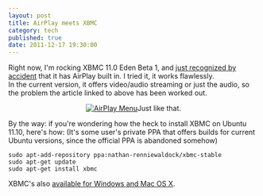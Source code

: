 ```yaml
---
layout: post
title: AirPlay meets XBMC
category: tech
published: true
date: 2011-12-17 19:30:00
---
```

Right now, I'm rocking XBMC 11.0 Eden Beta 1, and [just recognized by accident](http://www.xbmcfreak.nl/en/native-airplay-has-been-merged-into-xbmc/) that it has AirPlay built in. I tried it, it works flawlessly.  
In the current version, it offers video/audio streaming or just the audio, so the problem the article linked to above has been worked out.

<p style="text-align: center;"><a href="http://blog.timmschoof.com/images/airplayxbmc.jpg" title="AirPlay Menu"><img src="http://blog.timmschoof.com/images/airplayxbmc.jpg" alt="AirPlay Menu" /></a>Just like that. </p>

By the way: if you're wondering how the heck to install XBMC on Ubuntu 11.10, here's how: (It's some user's private PPA that offers builds for current Ubuntu versions, since the official PPA is abandoned somehow)

`sudo apt-add-repository ppa:nathan-renniewaldock/xbmc-stable`  
`sudo apt-get update`  
`sudo apt-get install xbmc`

XBMC's also [available for Windows and Mac OS X](http://xbmc.org/download/).
